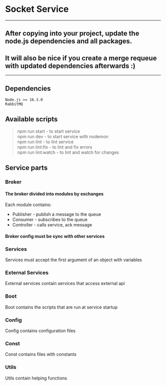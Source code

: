 # Socket Service

---

## After copying into your project, update the node.js dependencies and all packages.
## It will also be nice if you create a merge requeue with updated dependencies afterwards :)

---

## Dependencies

```
Node.js >= 16.3.0
RabbitMQ
```

## Available scripts

> npm run start - to start service \
> npm run dev - to start service with nodemon \
> npm run lint - to lint service \
> npm run lint:fix - to lint and fix errors \
> npm run lint:watch - to lint and watch for changes


## Service parts

### Broker
#### The broker divided into modules by exchanges

Each module contains:
- Publisher - publish a message to the queue
- Consumer - subscribes to the queue
- Controller - calls service, ack message

#### Broker config must be sync with other services

### Services
Services must accept the first argument of an object with variables

### External Services
External services contain services that access external api

### Boot
Boot contains the scripts that are run at service startup

### Config
Config contains configuration files

### Const
Const contains files with constants

### Utils
Utils contain helping functions
